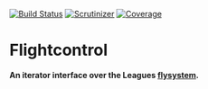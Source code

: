 [![Build Status](https://travis-ci.org/lechimp-p/flightcontrol.svg?branch=master)](https://travis-ci.org/lechimp-p/flightcontrol)
[![Scrutinizer](https://scrutinizer-ci.com/g/lechimp-p/flightcontrol/badges/quality-score.png?b=master)](https://scrutinizer-ci.com/g/lechimp-p/flightcontrol)
[![Coverage](https://scrutinizer-ci.com/g/lechimp-p/flightcontrol/badges/coverage.png?b=master)](https://scrutinizer-ci.com/g/lechimp-p/flightcontrol)

# Flightcontrol 

**An iterator interface over the Leagues [flysystem](https://github.com/thephpleague/flysystem).**
